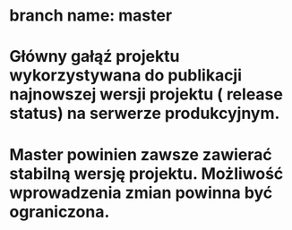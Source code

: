 # branch name: master 
# Główny gałąź projektu wykorzystywana do publikacji najnowszej wersji projektu ( release status) na serwerze produkcyjnym.
# Master powinien zawsze zawierać stabilną wersję projektu. Możliwość wprowadzenia zmian powinna być ograniczona.
